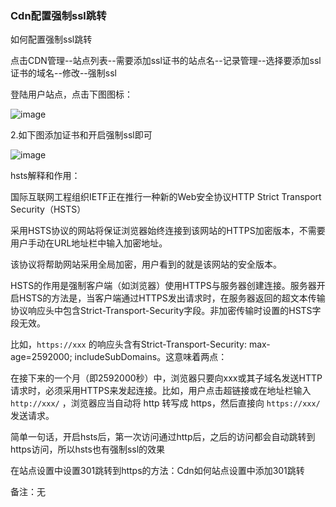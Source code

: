 ### Cdn配置强制ssl跳转

如何配置强制ssl跳转

点击CDN管理--站点列表--需要添加ssl证书的站点名--记录管理--选择要添加ssl证书的域名--修改--强制ssl

登陆用户站点，点击下图图标：

![image](https://user-images.githubusercontent.com/90588289/133751599-001b6b45-a69f-4cb8-abee-184347a00e0a.png)

2.如下图添加证书和开启强制ssl即可

![image](https://user-images.githubusercontent.com/90588289/133751613-08af0c95-8110-4de7-a903-e9442f65f9bd.png)

hsts解释和作用：

国际互联网工程组织IETF正在推行一种新的Web安全协议HTTP Strict Transport Security（HSTS）

采用HSTS协议的网站将保证浏览器始终连接到该网站的HTTPS加密版本，不需要用户手动在URL地址栏中输入加密地址。

该协议将帮助网站采用全局加密，用户看到的就是该网站的安全版本。

HSTS的作用是强制客户端（如浏览器）使用HTTPS与服务器创建连接。服务器开启HSTS的方法是，当客户端通过HTTPS发出请求时，在服务器返回的超文本传输协议响应头中包含Strict-Transport-Security字段。非加密传输时设置的HSTS字段无效。

比如，```https://xxx``` 的响应头含有Strict-Transport-Security: max-age=2592000; includeSubDomains。这意味着两点：

在接下来的一个月（即2592000秒）中，浏览器只要向xxx或其子域名发送HTTP请求时，必须采用HTTPS来发起连接。比如，用户点击超链接或在地址栏输入 ```http://xxx/``` ，浏览器应当自动将 http 转写成 https，然后直接向 ```https://xxx/``` 发送请求。

简单一句话，开启hsts后，第一次访问通过http后，之后的访问都会自动跳转到https访问，所以hsts也有强制ssl的效果

在站点设置中设置301跳转到https的方法：Cdn如何站点设置中添加301跳转

备注：无

